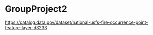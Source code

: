 # GroupProject2

https://catalog.data.gov/dataset/national-usfs-fire-occurrence-point-feature-layer-d3233
